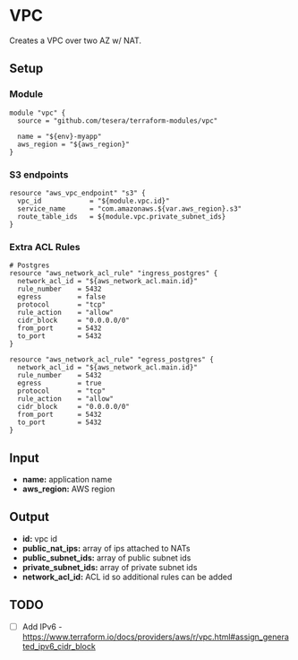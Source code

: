 # VPC
Creates a VPC over two AZ w/ NAT.

## Setup

### Module

```hcl-terraform
module "vpc" {
  source = "github.com/tesera/terraform-modules/vpc"
  
  name = "${env}-myapp"
  aws_region = "${aws_region}"
}
```

### S3 endpoints
```hcl-terraform
resource "aws_vpc_endpoint" "s3" {
  vpc_id            = "${module.vpc.id}"
  service_name      = "com.amazonaws.${var.aws_region}.s3"
  route_table_ids   = ${module.vpc.private_subnet_ids}
}
```

### Extra ACL Rules
```hcl-terraform
# Postgres
resource "aws_network_acl_rule" "ingress_postgres" {
  network_acl_id = "${aws_network_acl.main.id}"
  rule_number    = 5432
  egress         = false
  protocol       = "tcp"
  rule_action    = "allow"
  cidr_block     = "0.0.0.0/0"
  from_port      = 5432
  to_port        = 5432
}

resource "aws_network_acl_rule" "egress_postgres" {
  network_acl_id = "${aws_network_acl.main.id}"
  rule_number    = 5432
  egress         = true
  protocol       = "tcp"
  rule_action    = "allow"
  cidr_block     = "0.0.0.0/0"
  from_port      = 5432
  to_port        = 5432
}
```

## Input
- **name:** application name
- **aws_region:** AWS region

## Output

- **id:** vpc id
- **public_nat_ips:** array of ips attached to NATs
- **public_subnet_ids:** array of public subnet ids
- **private_subnet_ids:** array of private subnet ids
- **network_acl_id:** ACL id so additional rules can be added


## TODO
- [ ] Add IPv6 - https://www.terraform.io/docs/providers/aws/r/vpc.html#assign_generated_ipv6_cidr_block
